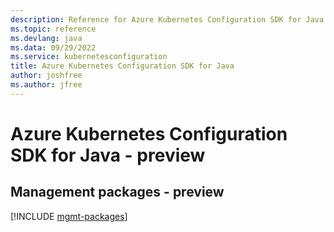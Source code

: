 ```yaml
---
description: Reference for Azure Kubernetes Configuration SDK for Java
ms.topic: reference
ms.devlang: java
ms.data: 09/29/2022
ms.service: kubernetesconfiguration
title: Azure Kubernetes Configuration SDK for Java
author: joshfree
ms.author: jfree
---
```

# Azure Kubernetes Configuration SDK for Java - preview

## Management packages - preview
[!INCLUDE [mgmt-packages](kubernetes-configuration-mgmt-index.md)]